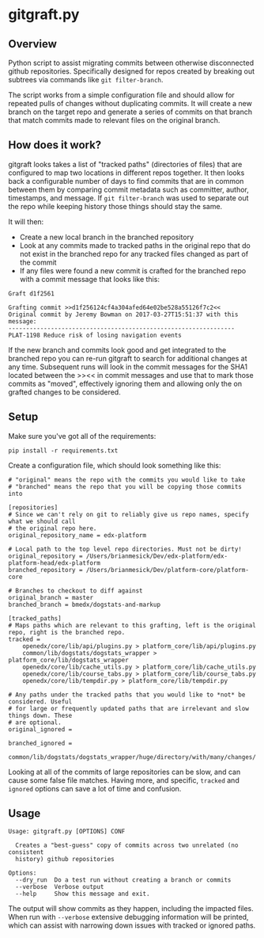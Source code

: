 # gitgraft.py

## Overview
Python script to assist migrating commits between otherwise disconnected github repositories. Specifically designed for repos created by breaking out subtrees via commands like ```git filter-branch```.

The script works from a simple configuration file and should allow for repeated pulls of changes without duplicating commits. It will create a new branch on the target repo and generate a series of commits on that branch that match commits made to relevant files on the original branch.

## How does it work?
gitgraft looks takes a list of "tracked paths" (directories of files) that are configured to map two locations in different repos together. It then looks back a configurable number of days to find commits that are in common between them by comparing commit metadata such as committer, author, timestamps, and message. If ```git filter-branch``` was used to separate out the repo while keeping history those things should stay the same.

It will then:
* Create a new local branch in the branched repository
* Look at any commits made to tracked paths in the original repo that do not exist in the branched repo for any tracked files changed as part of the commit
* If any files were found a new commit is crafted for the branched repo with a commit message that looks like this:
 
 ```
Graft d1f2561
                
Grafting commit >>d1f256124cf4a304afed64e02be528a55126f7c2<<
Original commit by Jeremy Bowman on 2017-03-27T15:51:37 with this message:
----------------------------------------------------------------
PLAT-1198 Reduce risk of losing navigation events
```

If the new branch and commits look good and get integrated to the branched repo you can re-run gitgraft to search for additional changes at any time. Subsequent runs will look in the commit messages for the SHA1 located between the >><< in commit messages and use that to mark those commits as "moved", effectively ignoring them and allowing only the on grafted changes to be considered.

## Setup
Make sure you've got all of the requirements:
```
pip install -r requirements.txt
```

Create a configuration file, which should look something like this:

```
# "original" means the repo with the commits you would like to take
# "branched" means the repo that you will be copying those commits into

[repositories]
# Since we can't rely on git to reliably give us repo names, specify what we should call
# the original repo here.
original_repository_name = edx-platform

# Local path to the top level repo directories. Must not be dirty!
original_repository = /Users/brianmesick/Dev/edx-platform/edx-platform-head/edx-platform
branched_repository = /Users/brianmesick/Dev/platform-core/platform-core

# Branches to checkout to diff against 
original_branch = master
branched_branch = bmedx/dogstats-and-markup

[tracked_paths]
# Maps paths which are relevant to this grafting, left is the original repo, right is the branched repo. 
tracked =
    openedx/core/lib/api/plugins.py > platform_core/lib/api/plugins.py
    common/lib/dogstats/dogstats_wrapper > platform_core/lib/dogstats_wrapper
    openedx/core/lib/cache_utils.py > platform_core/lib/cache_utils.py
    openedx/core/lib/course_tabs.py > platform_core/lib/course_tabs.py
    openedx/core/lib/tempdir.py > platform_core/lib/tempdir.py

# Any paths under the tracked paths that you would like to *not* be considered. Useful 
# for large or frequently updated paths that are irrelevant and slow things down. These 
# are optional.
original_ignored =

branched_ignored =
    common/lib/dogstats/dogstats_wrapper/huge/directory/with/many/changes/
```

Looking at all of the commits of large repositories can be slow, and can cause some false file matches. Having more, and specific, ```tracked``` and ```ignored``` options can save a lot of time and confusion.

## Usage

```
Usage: gitgraft.py [OPTIONS] CONF

  Creates a "best-guess" copy of commits across two unrelated (no consistent
  history) github repositories

Options:
  --dry_run  Do a test run without creating a branch or commits
  --verbose  Verbose output
  --help     Show this message and exit.
```

The output will show commits as they happen, including the impacted files. When run with ```--verbose``` extensive debugging information will be printed, which can assist with narrowing down issues with tracked or ignored paths.
